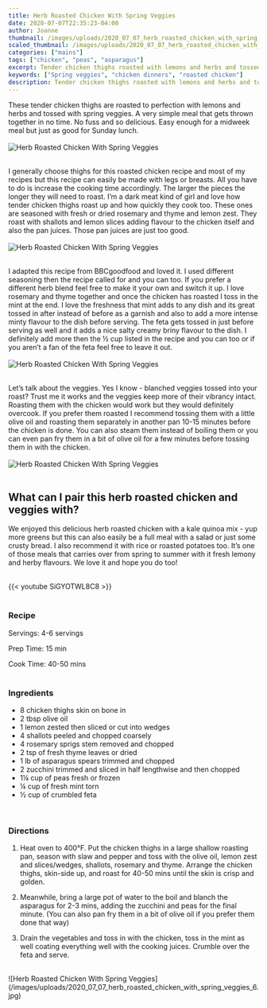 ```yaml
---
title: Herb Roasted Chicken With Spring Veggies
date: 2020-07-07T22:35:23-04:00
author: Joanne
thumbnail: /images/uploads/2020_07_07_herb_roasted_chicken_with_spring_veggies_1.jpg
scaled_thumbnail: /images/uploads/2020_07_07_herb_roasted_chicken_with_spring_veggies_0.jpg
categories: ["mains"]
tags: ["chicken", "peas", "asparagus"]
excerpt: Tender chicken thighs roasted with lemons and herbs and tossed with spring veggies 
keywords: ["Spring veggies", "chicken dinners", "roasted chicken"]
description: Tender chicken thighs roasted with lemons and herbs and tossed with spring veggies 
---
```


These tender chicken thighs are roasted to perfection with lemons and herbs and tossed with spring veggies. A very simple meal that gets thrown together in no time. No fuss and so delicious. Easy enough for a midweek meal but just as good for Sunday lunch.
</br>
</br>
![Herb Roasted Chicken With Spring Veggies](/images/uploads/2020_07_07_herb_roasted_chicken_with_spring_veggies_2.jpg)
</br>
</br>

I generally choose thighs for this roasted chicken recipe and most of my recipes but this recipe can easily be made with legs or breasts. All you have to do is increase the cooking time accordingly. The larger the pieces the longer they will need to roast. 
I’m a dark meat kind of girl and love how tender chicken thighs roast up and how quickly they cook too. These ones are seasoned with fresh or dried rosemary and thyme and lemon zest. They roast with shallots and lemon slices adding flavour to the chicken itself and also the pan juices. Those pan juices are just too good. 
</br>
</br>
![Herb Roasted Chicken With Spring Veggies](/images/uploads/2020_07_07_herb_roasted_chicken_with_spring_veggies_3.jpg)
</br>
</br>

I adapted this recipe from BBCgoodfood and loved it. I used different seasoning then the recipe called for and you can too. If you prefer a different herb blend feel free to make it your own and switch it up. I love rosemary and thyme together and once the chicken has roasted I toss in the mint at the end. I love the freshness that mint adds to any dish and its great tossed in after instead of before as a garnish and also to add a more intense minty flavour to the dish before serving. The feta gets tossed in just before serving as well and it adds a nice salty creamy briny flavour to the dish. I definitely add more then the &frac12; cup listed in the recipe and you can too or if you aren’t a fan of the feta feel free to leave it out. 
</br>
</br>
![Herb Roasted Chicken With Spring Veggies](/images/uploads/2020_07_07_herb_roasted_chicken_with_spring_veggies_4.jpg)
</br>
</br>

Let’s talk about the veggies. Yes I know - blanched veggies tossed into your roast? Trust me it works and the veggies keep more of their vibrancy intact. Roasting them with the chicken would work but they would definitely overcook. If you prefer them roasted I recommend tossing them with a little olive oil and roasting them separately in another pan 10-15 minutes before the chicken is done. You can also steam them instead of boiling them or you can even pan fry them in a bit of olive oil for a few minutes before tossing them in with the chicken. 
</br>
</br>
![Herb Roasted Chicken With Spring Veggies](/images/uploads/2020_07_07_herb_roasted_chicken_with_spring_veggies_5.jpg)
</br>
</br>

## What can I pair this herb roasted chicken and veggies with? 
We enjoyed this delicious herb roasted chicken  with a kale quinoa mix - yup more greens but this can also easily be a full meal with a salad or just some crusty bread.  I also recommend it with  rice or roasted potatoes too. It’s one of those meals that carries over from spring to summer with it fresh lemony and herby  flavours. We love it and hope you do too!
</br>
</br>

{{< youtube SiGYOTWL8C8 >}}
</br>
</br>

### Recipe

Servings: <span itemprop="recipeYield">4-6 servings

Prep Time: <meta itemprop="prepTime" content="PT15M">15 min  

Cook Time: <meta itemprop="cookTime" content="PT50M">40-50 mins 
</br>
</br>

### Ingredients

* <span itemprop="recipeIngredient">8 chicken thighs skin on bone in</span>
* <span itemprop="recipeIngredient">2 tbsp olive oil </span>
* <span itemprop="recipeIngredient">1 lemon zested then sliced or cut into wedges </span>
* <span itemprop="recipeIngredient">4 shallots peeled and chopped coarsely </span>
* <span itemprop="recipeIngredient">4 rosemary sprigs stem removed and chopped </span>
* <span itemprop="recipeIngredient">2 tsp of fresh thyme leaves or dried </span>
* <span itemprop="recipeIngredient">1 lb of asparagus spears trimmed and chopped </span>
* <span itemprop="recipeIngredient">2 zucchini trimmed and sliced in half lengthwise and then chopped </span>
* <span itemprop="recipeIngredient">1&frac14; cup of peas fresh or frozen </span>
* <span itemprop="recipeIngredient">&frac14; cup of fresh mint torn </span>
* <span itemprop="recipeIngredient">&frac12; cup of crumbled feta </span>
</br>

### Directions

1. Heat oven to 400°F. Put the chicken thighs in a large shallow roasting pan, season with slaw and pepper and toss with the olive oil, lemon zest and slices/wedges, shallots, rosemary and thyme. Arrange the chicken thighs, skin-side up, and roast for 40-50 mins until the skin is crisp and golden.

1. Meanwhile, bring a large pot of water to the boil and blanch the asparagus for 2-3 mins, adding the zucchini and peas for the final minute. (You can also pan fry them in a bit of olive oil if you prefer them done that way)

1. Drain the vegetables and toss in with the chicken, toss in the mint as well coating everything well with the cooking juices. Crumble over the feta and serve. 

</br>
![Herb Roasted Chicken With Spring Veggies](/images/uploads/2020_07_07_herb_roasted_chicken_with_spring_veggies_6.jpg)